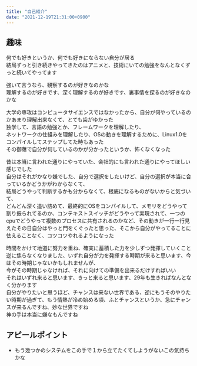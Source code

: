 ```yaml
---
title: "自己紹介"
date: "2021-12-19T21:31:00+0900"
---
```


## 趣味

何でも好きというか、何でも好きにならない自分が居る  
結局ずっと引き続きやってきたのはアニメと、技術にいての勉強をなんとなくずっと続いてやってます

強いて言うなら、観察するのが好きなのかな  
理解するのが好きです、深く理解するのが好きです、裏事情を探るのが好きなのかな

大学の専攻はコンピュータサイエンスではなかったから、自分が何やっているのかあまり理解出来なくて、とても歯がゆかった  
独学して、言語の勉強とか、フレームワークを理解したり、  
ネットワークの仕組みを理解したり、OSの動きを理解するために、Linux1.0をコンパイルしてステップしてた時もあった  
その御蔭で自分が何しているのかが分かったというか、怖くなくなった

昔は本当に言われた通りにやっていた、会社的にも言われた通りにやってほしい感じでした  
自分はそれがかなり嫌でした、自分で選択をしたいけど、自分の選択が本当に合っているかどうかがわからなくて、  
結局どうやって判断するかも分からなくて、根底になるものがないからと気づいて、  
どんどん深く追い詰めて、最終的にOSをコンパイルして、メモリをどうやって割り振られてるのか、コンテキストスイッチがどうやって実現されて、一つのcpuでどうやって複数のプロセスに共有されるのかなど、その動きが一行一行見えたその日自分はやっと門をくぐったと思った、そこから自分がやってることに怯えることなく、コツコツやれるようになった

時間をかけて地道に努力を重ね、確実に蓄積した力を少しずつ発揮していくこと  
逆に焦らなくなりました、いずれ自分が力を発揮する時期が来ると思います、今はその時期じゃないかもしれませんが、  
今がその時期じゃなければ、それに向けての準備を出来るだけすればいい  
それはいずれ来ると思います、きっと来ると思います、29年も生きればなんとなく分かります  
自分がやりたいと思うほど、チャンスは来ない世界である、逆にもうそのやりたい時期が過ぎて、もう情熱が冷め始める頃、ふとチャンスというか、急にチャンスが来るんですね、妙な世界ですね  
神の手は本当に嫌なもんですね



## アピールポイント

- もう幾つかのシステムをこの手で１から立てたくてしようがないこの気持ちかな

